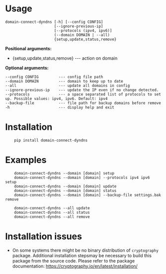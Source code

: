 Usage
=====

```
domain-connect-dyndns [-h] [--config CONFIG]
                      [--ignore-previous-ip]
                      [--protocols (ipv4, ipv6)] 
                      (--domain DOMAIN | --all)
                      {setup,update,status,remove}
```

**Positional arguments:**

- {setup,update,status,remove} --- action on domain

**Optional arguments:**

```
--config CONFIG         --- config file path
--domain DOMAIN         --- domain to keep up to date
--all                   --- update all domains in config
--ignore-previous-ip    --- update the IP even if no change detected.
--protocols             --- a space separated list of protocols to set up. Possible values: ipv4, ipv6. Default: ipv4
--backup-file           --- file path for backup domains before remove
-h                      --- display help and exit
```


Installation
============

```   
    pip install domain-connect-dyndns
```

Examples
========
```
    domain-connect-dyndns --domain [domain] setup
    domain-connect-dyndns --domain [domain] --protocols ipv4 ipv6 setup
    domain-connect-dyndns --domain [domain] update
    domain-connect-dyndns --domain [domain] status
    domain-connect-dyndns --domain [domain] --backup-file settings.bak remove
    
    domain-connect-dyndns --all update
    domain-connect-dyndns --all status
    domain-connect-dyndns --all remove
```

Installation issues
===================

- On some systems there might be no binary distribution of `cryptography` package. Additional installation stepsmay be necessary to build this package from the source code. Please refer to the package documentation: https://cryptography.io/en/latest/installation/
